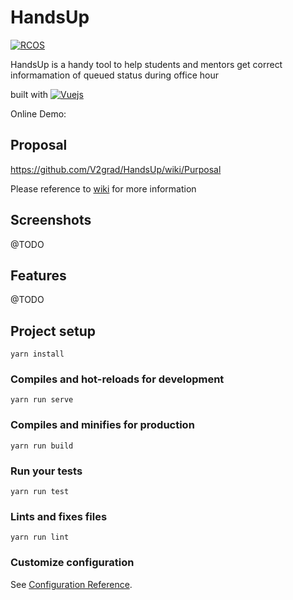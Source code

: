 # HandsUp

[![RCOS](https://img.shields.io/badge/Project%20Under-RCOS-lightgreen.svg)](https://rcos.io)

HandsUp is a handy tool to help students and mentors get correct informamation of queued status during office hour

built with [![Vuejs](https://img.shields.io/badge/vue.js-2.x-green.svg)](https://vuejs.org) 

Online Demo:




## Proposal

https://github.com/V2grad/HandsUp/wiki/Purposal

Please reference to [wiki](../../wiki) for more information

## Screenshots

@TODO

## Features

@TODO


## Project setup
```
yarn install
```

### Compiles and hot-reloads for development
```
yarn run serve
```

### Compiles and minifies for production
```
yarn run build
```

### Run your tests
```
yarn run test
```

### Lints and fixes files
```
yarn run lint
```

### Customize configuration
See [Configuration Reference](https://cli.vuejs.org/config/).
